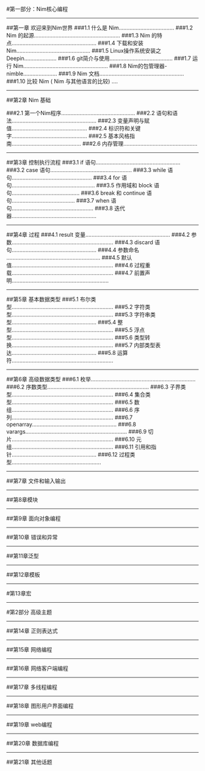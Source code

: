 #第一部分：Nim核心编程
***
##第一章 欢迎来到Nim世界
###1.1  什么是 Nim....................................
###1.2  Nim 的起源........................................................
###1.3  Nim 的特点.......................................................
###1.4  下载和安装 Nim................................................
###1.5  Linux操作系统安装之Deepin.....................
###1.6  git简介与使用.........................................
###1.7  运行 Nim.......................................................
###1.8  Nim的包管理器-nimble......................
###1.9  Nim 文档.......................................................
###1.10  比较 Nim ( Nim 与其他语言的比较) ....
***
##第2章 Nim 基础

###2.1 第一个Nim程序................................................
###2.2 语句和语法.......................................................
###2.3 变量声明与赋值.................................................
###2.4 标识符和关键字.................................................
###2.5 基本风格指南.............................................
###2.6 内存管理................................................
***
##第3章 控制执行流程
###3.1  if 语句.......................................................
###3.2  case 语句.....................................................
###3.3  while 语句....................................................
###3.4  for 语句......................................................
###3.5  作用域和 block 语句............................................
###3.6  break 和 continue 语句.........................................
###3.7  when 语句.....................................................
###3.8  迭代器.......................................................
***
##第4章 过程
###4.1  result 变量.......................................................
###4.2  参数..................................................................
###4.3  discard 语句.......................................................
###4.4  参数命名 .............................................................
###4.5  默认值..................................................................
###4.6  过程重载..................................................................
###4.7  前置声明...............................................................
***
##第5章 基本数据类型
###5.1  布尔类型..................................................................
###5.2  字符类型..................................................................
###5.3  字符串类型.......................................................
###5.4  整型..................................................................
###5.5  浮点型..................................................................
###5.6  类型转换..................................................................
###5.7  内部类型表达.......................................................
###5.8  运算符..................................................................
***
##第6章 高级数据类型
###6.1  枚举....................................................................
###6.2  序数类型..................................................................
###6.3  子界类型..................................................................
###6.4  集合类型..................................................................
###6.5  数组..................................................................
###6.6  序列..................................................................
###6.7  openarray.......................................................
###6.8  varargs..................................................................
###6.9  切片..................................................................
###6.10  元组..................................................................
###6.11  引用和指针.......................................................
###6.12  过程类型..........................................................
***
##第7章 文件和输入输出

***
##第8章模块
  
***
##第9章 面向对象编程

***
##第10章 错误和异常

***
##第11章泛型

***
##第12章模板

***
#第13章宏




***




#第2部分 高级主题
***
##第14章 正则表达式

***
##第15章 网络编程

***
##第16章 网络客户端编程

***
##第17章 多线程编程
***

##第18章 图形用户界面编程
***

##第19章 web编程
***

##第20章 数据库编程
***

##第21章 其他话题